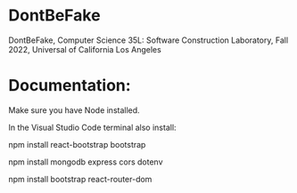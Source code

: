 # DontBeFake
DontBeFake, Computer Science 35L: Software Construction Laboratory, Fall 2022, Universal of California Los Angeles

# Documentation:
Make sure you have Node installed.

In the Visual Studio Code terminal also install:

npm install react-bootstrap bootstrap

npm install mongodb express cors dotenv

npm install bootstrap react-router-dom


